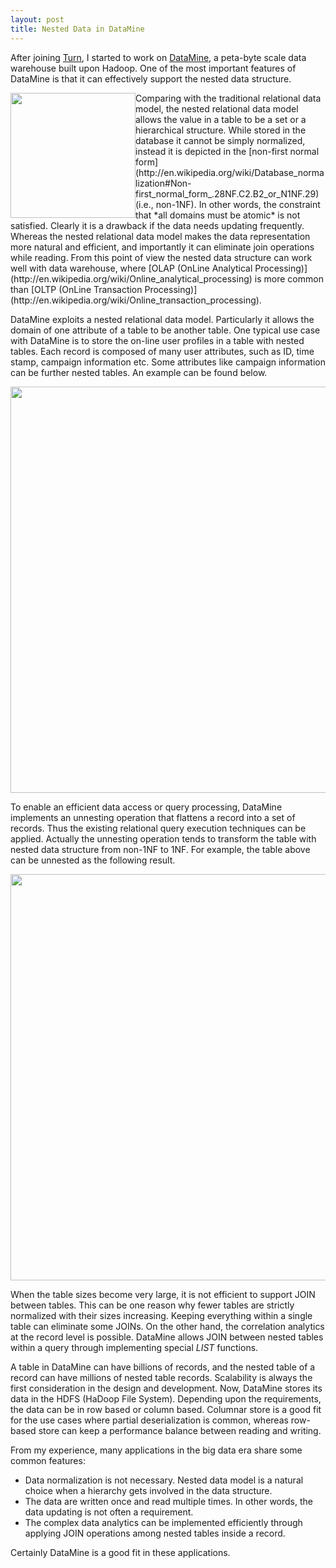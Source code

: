 ```yaml
---
layout: post
title: Nested Data in DataMine
---
```


After joining [Turn](http://www.turn.com), I started to work on [DataMine](http://www.turn.com/en-gb/products/audience-suite/datamine), a peta-byte scale data warehouse built upon Hadoop. One of the most important features of DataMine is that it can effectively support the nested data structure. 

<img style="float: left" src="http://thinkingscale.com/public/tables.jpeg" width=200x/>
Comparing with the traditional relational data model, the nested relational data model allows the value in a table to be a set or a hierarchical structure. While stored in the database it cannot be simply normalized, instead it is depicted in the [non-first normal form](http://en.wikipedia.org/wiki/Database_normalization#Non-first_normal_form_.28NF.C2.B2_or_N1NF.29) (i.e., non-1NF). In other words, the constraint that *all domains must be atomic* is not satisfied. Clearly it is a drawback if the data needs updating frequently. Whereas the nested relational data model makes the data representation more natural and efficient, and importantly it can eliminate join operations while reading. From this point of view the nested data structure can work well with data warehouse, where [OLAP (OnLine Analytical Processing)](http://en.wikipedia.org/wiki/Online_analytical_processing) is more common than [OLTP (OnLine Transaction Processing)](http://en.wikipedia.org/wiki/Online_transaction_processing).


DataMine exploits a nested relational data model. Particularly it allows the domain of one attribute of a table to be another table. One typical use case with DataMine is to store the on-line user profiles in a table with nested tables. Each record is composed of many user attributes, such as ID, time stamp, campaign information etc. Some attributes like campaign information can be further nested tables. An example can be found below.

<img src="http://thinkingscale.com/public/nested_data_1.png" width=650x/>



To enable an efficient data access or query processing, DataMine implements an unnesting operation that flattens a record into a set of records. Thus the existing relational query execution techniques can be applied. Actually the unnesting operation tends to transform the table with nested data structure from non-1NF to 1NF. For example, the table above can be unnested as the following result. 

<img src="http://thinkingscale.com/public/nested_data_2.png" width=650x/>

When the table sizes become very large, it is not efficient to support JOIN between tables. This can be one reason why fewer tables are strictly normalized with their sizes increasing. Keeping everything within a single table can eliminate some JOINs. On the other hand, the correlation analytics at the record level is possible. DataMine allows JOIN between nested tables within a query through implementing special *LIST* functions. 


A table in DataMine can have billions of records, and the nested table of a record can have millions of nested table records. Scalability is always the first consideration in the design and development. Now, DataMine stores its data in the HDFS (HaDoop File System). Depending upon the requirements, the data can be in row based or column based. Columnar store is a good fit for the use cases where partial deserialization is common, whereas row-based store can keep a performance balance between reading and writing. 

From my experience, many applications in the big data era share some common features: 

* Data normalization is not necessary. Nested data model is a natural choice when a hierarchy gets involved in the data structure.  
* The data are written once and read multiple times. In other words, the data updating is not often a requirement.
* The complex data analytics can be implemented efficiently through applying JOIN operations among nested tables inside a record. 

Certainly DataMine is a good fit in these applications.